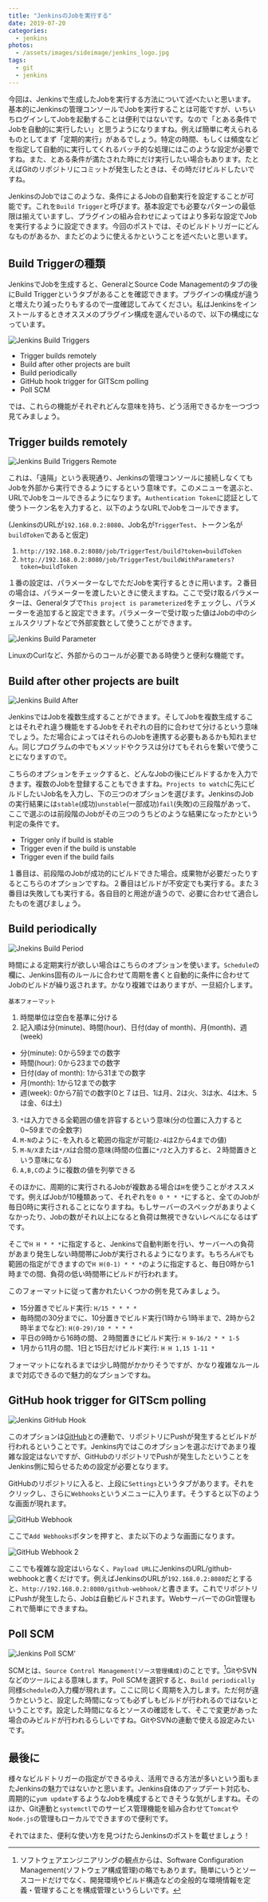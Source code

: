 ```yaml
---
title: "JenkinsのJobを実行する"
date: 2019-07-20
categories: 
  - jenkins
photos:
  - /assets/images/sideimage/jenkins_logo.jpg
tags:
  - git
  - jenkins
---
```


今回は、Jenkinsで生成したJobを実行する方法について述べたいと思います。基本的にJenkinsの管理コンソールでJobを実行することは可能ですが、いちいちログインしてJobを起動することは便利ではないです。なので「とある条件でJobを自動的に実行したい」と思うようになりますね。例えば簡単に考えられるものとしてまず「定期的実行」があるでしょう。特定の時間、もしくは頻度などを指定して自動的に実行してくれるバッチ的な処理にはこのような設定が必要ですね。また、とある条件が満たされた時にだけ実行したい場合もあります。たとえばGitのリポジトリにコミットが発生したときは、その時だけビルドしたいですね。

JenkinsのJobではこのような、条件によるJobの自動実行を設定することが可能です。これを`Build Trigger`と呼びます。基本設定でも必要なパターンの最低限は揃えていますし、プラグインの組み合わせによってはより多彩な設定でJobを実行するように設定できます。今回のポストでは、そのビルドトリガーにどんなものがあるか、またどのように使えるかということを述べたいと思います。

## Build Triggerの種類

JenkinsでJobを生成すると、GeneralとSource Code Managementのタブの後にBuild Triggerというタブがあることを確認できます。プラグインの構成が違うと増えたり減ったりもするので一度確認してみてください。私はJenkinsをインストールするときオススメのプラグイン構成を選んでいるので、以下の構成になっています。

![Jenkins Build Triggers](/assets/images/jenkins_screenshot/jenkins_build_triggers.png)

- Trigger builds remotely
- Build after other projects are built
- Build periodically
- GitHub hook trigger for GITScm polling
- Poll SCM

では、これらの機能がそれぞれどんな意味を持ち、どう活用できるかを一つづつ見てみましょう。

## Trigger builds remotely

![Jenkins Build Triggers Remote](/assets/images/jenkins_screenshot/jenkins_trigger_remote.png)

これは、「遠隔」という表現通り、Jenkinsの管理コンソールに接続しなくてもJobを外部から実行できるようにするという意味です。このメニューを選ぶと、URLでJobをコールできるようになります。`Authentication Token`に認証として使うトークン名を入力すると、以下のようなURLでJobをコールできます。

(JenkinsのURLが`192.168.0.2:8080`、Job名が`TriggerTest`、トークン名が`buildToken`であると仮定)

1. `http://192.168.0.2:8080/job/TriggerTest/build?token=buildToken`
2. `http://192.168.0.2:8080/job/TriggerTest/buildWithParameters?token=buildToken`

１番の設定は、パラメーターなしでただJobを実行するときに用います。２番目の場合は、パラメーターを渡したいときに使えますね。ここで受け取るパラメーターは、Generalタブで`This project is parameterized`をチェックし、パラメーターを追加すると設定できます。パラメーターで受け取った値はJobの中のシェルスクリプトなどで外部変数として使うことができます。

![Jenkins Build Parameter](/assets/images/jenkins_screenshot/jenkins_build_parameter.png)

LinuxのCurlなど、外部からのコールが必要である時使うと便利な機能です。

## Build after other projects are built

![Jenkins Build After](/assets/images/jenkins_screenshot/jenkins_build_after.png)

JenkinsではJobを複数生成することができます。そしてJobを複数生成することはそれぞれ違う機能をするJobをそれぞれの目的に合わせて分けるという意味でしょう。ただ場合によってはそれらのJobを連携する必要もあるかも知れません。同じプログラムの中でもメソッドやクラスは分けてもそれらを繋いで使うことになりますので。

こちらのオプションをチェックすると、どんなJobの後にビルドするかを入力できます。複数のJobを登録することもできますね。`Projects to watch`に先にビルドしたいJob名を入力し、下の三つのオプションを選びます。JenkinsのJobの実行結果には`stable`(成功)`unstable`(一部成功)`fail`(失敗)の三段階があって、ここで選ぶのは前段階のJobがその三つのうちどのような結果になったかという判定の条件です。

- Trigger only if build is stable
- Trigger even if the build is unstable
- Trigger even if the build fails

１番目は、前段階のJobが成功的にビルドできた場合。成果物が必要だったりするとこちらのオプションですね。２番目はビルドが不安定でも実行する。また３番目は失敗しても実行する。各自目的と用途が違うので、必要に合わせて適合したものを選びましょう。

## Build periodically

![Jnekins Build Period](/assets/images/jenkins_screenshot/jenkins_build_period.png)

時間による定期実行が欲しい場合はこちらのオプションを使います。`Schedule`の欄に、Jenkins固有のルールに合わせて周期を書くと自動的に条件に合わせてJobのビルドが繰り返されます。かなり複雑ではありますが、一旦紹介します。

`基本フォーマット`

1. 時間単位は空白を基準に分ける
2. 記入順は分(minute)、時間(hour)、日付(day of month)、月(month)、週(week)
  - 分(minute): 0から59までの数字
  - 時間(hour): 0から23までの数字
  - 日付(day of month): 1から31までの数字
  - 月(month): 1から12までの数字
  - 週(week): 0から7前での数字(0と７は日、1は月、2は火、3は水、4は木、5は金、6は土)
3. `*`は入力できる全範囲の値を許容するという意味(分の位置に入力すると0~59までの全数字)
4. `M-N`のように`-`を入れると範囲の指定が可能(`2-4`は2から4までの値)
5. `M-N/X`または`*/X`は合間の意味(時間の位置に`*/2`と入力すると、２時間置きという意味になる)
6. `A,B,C`のように複数の値を列挙できる

そのほかに、周期的に実行されるJobが複数ある場合は`H`を使うことがオススメです。例えばJobが10種類あって、それぞれを`0 0 * * *`にすると、全てのJobが毎日0時に実行されることになりますね。もしサーバーのスペックがあまりよくなかったり、Jobの数がそれ以上になると負荷は無視できないレベルになるはずです。

そこで`H H * * *`に指定すると、Jenkinsで自動判断を行い、サーバーへの負荷があまり発生しない時間帯にJobが実行されるようになります。もちろん`H`でも範囲の指定ができますので`H H(0-1) * * *`のように指定すると、毎日0時から1時までの間、負荷の低い時間帯にビルドが行われます。

このフォーマットに従って書かれたいくつかの例を見てみましょう。

- 15分置きでビルド実行: `H/15 * * * *`
- 毎時間の30分までに、10分置きでビルド実行(1時から1時半まで、2時から2時半までなど): `H(0-29)/10 * * * *`
- 平日の9時から16時の間、２時間置きにビルド実行: `H 9-16/2 * * 1-5`
- 1月から11月の間、1日と15日だけビルド実行: `H H 1,15 1-11 *`

フォーマットになれるまでは少し時間がかかりそうですが、かなり複雑なルールまで対応できるので魅力的なプションですね。

## GitHub hook trigger for GITScm polling

![Jenkins GitHub Hook](/assets/images/jenkins_screenshot/jenkins_github_hook.png)

このオプションは[GitHub](https://github.com)との連動で、リポジトリにPushが発生するとビルドが行われるということです。Jenkins内ではこのオプションを選ぶだけであまり複雑な設定はないですが、GitHubのリポジトリでPushが発生したということをJenkins側に知らせるための設定が必要となります。

GitHubのリポジトリに入ると、上段に`Settings`というタブがあります。それをクリックし、さらに`Webhooks`というメニューに入ります。そうすると以下のような画面が現れます。

![GitHub Webhook](/assets/images/jenkins_screenshot/github_webhook1.png)

ここで`Add Webhooks`ボタンを押すと、また以下のような画面になります。

![GitHub Webhook 2](/assets/images/jenkins_screenshot/github_webhook2.png)

ここでも複雑な設定はいらなく、`Payload URL`にJenkinsのURL/github-webhookと書くだけです。例えばJenkinsのURLが`192.168.0.2:8080`だとすると、`http://192.168.0.2:8080/github-webhook/`と書きます。これでリポジトリにPushが発生したら、Jobは自動ビルドされます。WebサーバーでのGit管理もこれで簡単にできますね。

## Poll SCM

![Jenkins Poll SCM](/assets/images/jenkins_screenshot/jenkins_poll_scm.png)'

SCMとは、`Source Control Management(ソース管理構成)`のことです。[^1]GitやSVNなどのツールによる意味します。Poll SCMを選択すると、`Build periodically`同様`Schedule`の入力欄が現れます。ここに同じく周期を入力します。ただ何が違うかというと、設定した時間になっても必ずしもビルドが行われるのではないということです。設定した時間になるとソースの確認をして、そこで変更があった場合のみビルドが行われるらしいですね。GitやSVNの連動で使える設定みたいです。

## 最後に

様々なビルドトリガーの指定ができるゆえ、活用できる方法が多いという面もまたJenkinsの魅力ではないかと思います。Jenkins自体のアップデート対応も、周期的に`yum update`するようなJobを構成するとできそうな気がしますね。そのほか、Git連動と`systemctl`でのサービス管理機能を組み合わせて`Tomcat`や`Node.js`の管理もローカルでできますので便利です。

それではまた、便利な使い方を見つけたらJenkinsのポストを載せましょう！

[^1]: ソフトウェアエンジニアリングの観点からは、Software Configuration Management(ソフトウェア構成管理)の略でもあります。簡単にいうとソースコードだけでなく、開発環境やビルド構造などの全般的な環境情報を定義・管理することを構成管理というらしいです。
